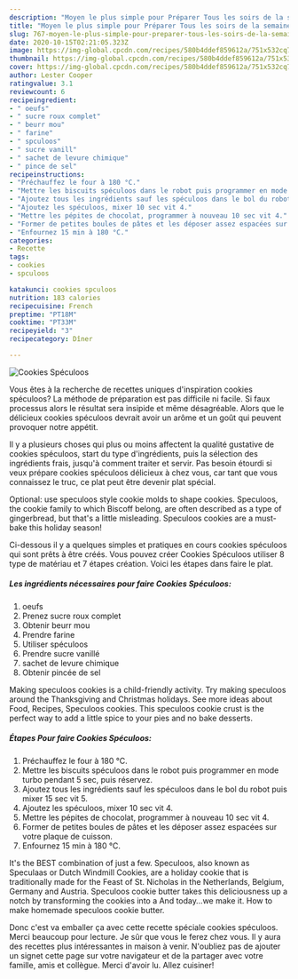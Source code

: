 ```yaml
---
description: "Moyen le plus simple pour Préparer Tous les soirs de la semaine Cookies Spéculoos"
title: "Moyen le plus simple pour Préparer Tous les soirs de la semaine Cookies Spéculoos"
slug: 767-moyen-le-plus-simple-pour-preparer-tous-les-soirs-de-la-semaine-cookies-speculoos
date: 2020-10-15T02:21:05.323Z
image: https://img-global.cpcdn.com/recipes/580b4ddef859612a/751x532cq70/cookies-speculoos-photo-principale-de-la-recette.jpg
thumbnail: https://img-global.cpcdn.com/recipes/580b4ddef859612a/751x532cq70/cookies-speculoos-photo-principale-de-la-recette.jpg
cover: https://img-global.cpcdn.com/recipes/580b4ddef859612a/751x532cq70/cookies-speculoos-photo-principale-de-la-recette.jpg
author: Lester Cooper
ratingvalue: 3.1
reviewcount: 6
recipeingredient:
- " oeufs"
- " sucre roux complet"
- " beurr mou"
- " farine"
- " spculoos"
- " sucre vanill"
- " sachet de levure chimique"
- " pince de sel"
recipeinstructions:
- "Préchauffez le four à 180 °C."
- "Mettre les biscuits spéculoos dans le robot puis programmer en mode turbo pendant 5 sec, puis réservez."
- "Ajoutez tous les ingrédients sauf les spéculoos dans le bol du robot puis mixer 15 sec vit 5."
- "Ajoutez les spéculoos, mixer 10 sec vit 4."
- "Mettre les pépites de chocolat, programmer à nouveau 10 sec vit 4."
- "Former de petites boules de pâtes et les déposer assez espacées sur votre plaque de cuisson."
- "Enfournez 15 min à 180 °C."
categories:
- Recette
tags:
- cookies
- spculoos

katakunci: cookies spculoos 
nutrition: 183 calories
recipecuisine: French
preptime: "PT18M"
cooktime: "PT33M"
recipeyield: "3"
recipecategory: Dîner

---
```



![Cookies Spéculoos](https://img-global.cpcdn.com/recipes/580b4ddef859612a/751x532cq70/cookies-speculoos-photo-principale-de-la-recette.jpg)

Vous êtes à la recherche de recettes uniques d'inspiration cookies spéculoos? La méthode de préparation est pas difficile ni facile. Si faux processus alors le résultat sera insipide et même désagréable. Alors que le délicieux cookies spéculoos devrait avoir un arôme et un goût qui peuvent provoquer notre appétit.

Il y a plusieurs choses qui plus ou moins affectent la qualité gustative de cookies spéculoos, start du type d'ingrédients, puis la sélection des ingrédients frais, jusqu'à comment traiter et servir. Pas besoin étourdi si veux prépare cookies spéculoos délicieux à chez vous, car tant que vous connaissez le truc, ce plat peut être devenir plat spécial.

Optional: use speculoos style cookie molds to shape cookies. Speculoos, the cookie family to which Biscoff belong, are often described as a type of gingerbread, but that&#39;s a little misleading. Speculoos cookies are a must-bake this holiday season!


Ci-dessous il y a quelques simples et pratiques en cours cookies spéculoos qui sont prêts à être créés. Vous pouvez créer Cookies Spéculoos utiliser 8 type de matériau et 7 étapes création. Voici les étapes dans faire le plat.

<!--inarticleads1-->

##### Les ingrédients nécessaires pour faire Cookies Spéculoos:

1.   oeufs
1. Prenez  sucre roux complet
1. Obtenir  beurr mou
1. Prendre  farine
1. Utiliser  spéculoos
1. Prendre  sucre vanillé
1.   sachet de levure chimique
1. Obtenir  pincée de sel


Making speculoos cookies is a child-friendly activity. Try making speculoos around the Thanksgiving and Christmas holidays. See more ideas about Food, Recipes, Speculoos cookies. This speculoos cookie crust is the perfect way to add a little spice to your pies and no bake desserts. 

<!--inarticleads2-->

##### Étapes Pour faire Cookies Spéculoos:

1. Préchauffez le four à 180 °C.
1. Mettre les biscuits spéculoos dans le robot puis programmer en mode turbo pendant 5 sec, puis réservez.
1. Ajoutez tous les ingrédients sauf les spéculoos dans le bol du robot puis mixer 15 sec vit 5.
1. Ajoutez les spéculoos, mixer 10 sec vit 4.
1. Mettre les pépites de chocolat, programmer à nouveau 10 sec vit 4.
1. Former de petites boules de pâtes et les déposer assez espacées sur votre plaque de cuisson.
1. Enfournez 15 min à 180 °C.


It&#39;s the BEST combination of just a few. Speculoos, also known as Speculaas or Dutch Windmill Cookies, are a holiday cookie that is traditionally made for the Feast of St. Nicholas in the Netherlands, Belgium, Germany and Austria. Speculoos cookie butter takes this deliciousness up a notch by transforming the cookies into a And today…we make it. How to make homemade speculoos cookie butter. 


Donc c'est va emballer ça avec cette recette spéciale cookies spéculoos. Merci beaucoup pour lecture. Je sûr que vous le ferez chez vous. Il y aura des recettes plus  intéressantes in maison à venir. N'oubliez pas de ajouter un signet cette page sur votre navigateur et de la partager avec votre famille, amis et collègue. Merci d'avoir lu. Allez cuisiner!
